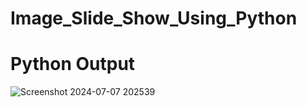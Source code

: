 # Image_Slide_Show_Using_Python

# Python Output
![Screenshot 2024-07-07 202539](https://github.com/NJ120903/Image_Slide_Show/assets/143824812/db482c61-1b67-4b17-899d-22a5a276ca5d)
